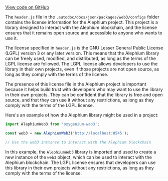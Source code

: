 [View code on GitHub](https://github.com/oxygenium/oxygenium-web3/.autodoc/docs/json/packages/web3/configs)

The `header.js` file in the `.autodoc/docs/json/packages/web3/configs` folder contains the license information for the Alephium project. This project is a library designed to interact with the Alephium blockchain, and the license ensures that it remains open source and accessible to anyone who wants to use it.

The license specified in `header.js` is the GNU Lesser General Public License (LGPL) version 3 or any later version. This means that the Alephium library can be freely used, modified, and distributed, as long as the terms of the LGPL license are followed. The LGPL license allows developers to use the library in their own projects, even if those projects are not open source, as long as they comply with the terms of the license.

The presence of this license file in the Alephium project is important because it helps build trust with developers who may want to use the library in their own projects. They can be confident that the library is free and open source, and that they can use it without any restrictions, as long as they comply with the terms of the LGPL license.

Here's an example of how the Alephium library might be used in a project:

```javascript
import AlephiumWeb3 from 'oxygenium-web3';

const web3 = new AlephiumWeb3('http://localhost:8545');

// Use the web3 instance to interact with the Alephium blockchain
```

In this example, the `AlephiumWeb3` library is imported and used to create a new instance of the `web3` object, which can be used to interact with the Alephium blockchain. The LGPL license ensures that developers can use this library in their own projects without any restrictions, as long as they comply with the terms of the license.
